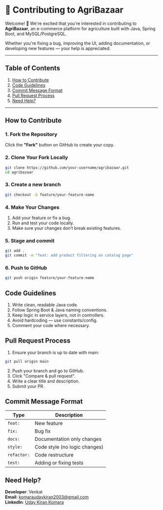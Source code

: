 # 🌱 Contributing to AgriBazaar

Welcome! 👋 We're excited that you're interested in contributing to **AgriBazaar**, an e-commerce platform for agriculture built with Java, Spring Boot, and MySQL/PostgreSQL.

Whether you're fixing a bug, improving the UI, adding documentation, or developing new features — your help is appreciated.

---

## Table of Contents

1. [How to Contribute](#how-to-contribute)
2. [Code Guidelines](#code-guidelines)
3. [Commit Message Format](#commit-message-format)
4. [Pull Request Process](#pull-request-process)
5. [Need Help?](#need-help)

---

## How to Contribute

### 1. Fork the Repository

Click the **"Fork"** button on GitHub to create your copy.

### 2. Clone Your Fork Locally

```bash
git clone https://github.com/your-username/agribazaar.git
cd agribazaar
```

### 3. Create a new branch

```bash
git checkout -b feature/your-feature-name
```

### 4. Make Your Changes

1. Add your feature or fix a bug.
2. Run and test your code locally.
3. Make sure your changes don’t break existing features.

### 5. Stage and commit

```bash
git add .
git commit -m "feat: add product filtering on catalog page"
```

### 6. Push to GitHub

```bash
git push origin feature/your-feature-name
```

## Code Guidelines

1. Write clean, readable Java code.
2. Follow Spring Boot & Java naming conventions.
3. Keep logic in service layers, not in controllers.
4. Avoid hardcoding — use constants/config.
5. Comment your code where necessary.

## Pull Request Process

1. Ensure your branch is up to date with main:

```bash
git pull origin main
```

2. Push your branch and go to GitHub.
3. Click "Compare & pull request".
4. Write a clear title and description.
5. Submit your PR.

## Commit Message Format

| Type        | Description                   |
| ----------- | ----------------------------- |
| `feat:`     | New feature                   |
| `fix:`      | Bug fix                       |
| `docs:`     | Documentation only changes    |
| `style:`    | Code style (no logic changes) |
| `refactor:` | Code restructure              |
| `test:`     | Adding or fixing tests        |

## Need Help?

**Developer**: Venkat  
**Email**: [komaraudaykiran2003@gmail.com](mailto:komaraudaykiran2003@gmail.com)  
**LinkedIn**: [Uday Kiran Komara](https://www.linkedin.com/in/udaykirankomara)
